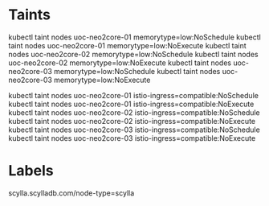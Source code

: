# Taints

kubectl taint nodes uoc-neo2core-01 memorytype=low:NoSchedule
kubectl taint nodes uoc-neo2core-01 memorytype=low:NoExecute
kubectl taint nodes uoc-neo2core-02 memorytype=low:NoSchedule
kubectl taint nodes uoc-neo2core-02 memorytype=low:NoExecute
kubectl taint nodes uoc-neo2core-03 memorytype=low:NoSchedule
kubectl taint nodes uoc-neo2core-03 memorytype=low:NoExecute

kubectl taint nodes uoc-neo2core-01 istio-ingress=compatible:NoSchedule
kubectl taint nodes uoc-neo2core-01 istio-ingress=compatible:NoExecute
kubectl taint nodes uoc-neo2core-02 istio-ingress=compatible:NoSchedule
kubectl taint nodes uoc-neo2core-02 istio-ingress=compatible:NoExecute
kubectl taint nodes uoc-neo2core-03 istio-ingress=compatible:NoSchedule
kubectl taint nodes uoc-neo2core-03 istio-ingress=compatible:NoExecute

# Labels

scylla.scylladb.com/node-type=scylla